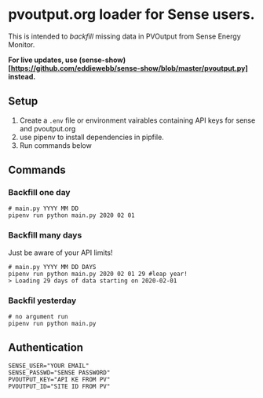 # pvoutput.org loader for Sense users.

This is intended to *backfill* missing data in PVOutput from Sense Energy Monitor.

**For live updates, use (sense-show)[https://github.com/eddiewebb/sense-show/blob/master/pvoutput.py] instead.**


## Setup
1) Create a `.env` file or environment vairables containing API keys for sense and pvoutput.org
2) use pipenv to install dependencies in pipfile.
3) Run commands below


## Commands

### Backfill one day

```
# main.py YYYY MM DD
pipenv run python main.py 2020 02 01
```

### Backfill many days
Just be aware of your API limits!

```
# main.py YYYY MM DD DAYS
pipenv run python main.py 2020 02 01 29 #leap year!
> Loading 29 days of data starting on 2020-02-01
```

### Backfil yesterday

```
# no argument run
pipenv run python main.py
```


## Authentication

```
SENSE_USER="YOUR EMAIL"
SENSE_PASSWD="SENSE PASSWORD"
PVOUTPUT_KEY="API KE FROM PV"
PVOUTPUT_ID="SITE ID FROM PV"
```